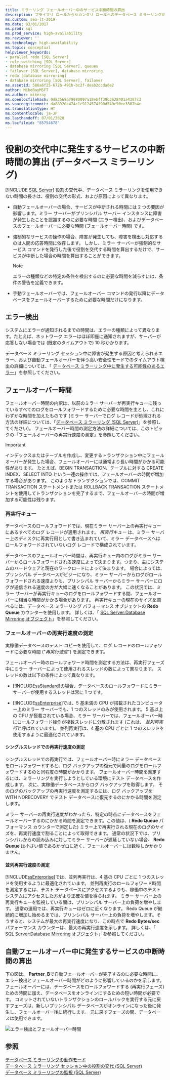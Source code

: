```yaml
---
title: ミラーリング フェールオーバー中のサービス中断時間の算出
description: プライマリ ロールからセカンダリ ロールへのデータベース ミラーリングがフェールオーバーするときの、サービスの中断時間を算出します。
ms.custom: seo-lt-2019
ms.date: 03/01/2017
ms.prod: sql
ms.prod_service: high-availability
ms.reviewer: ''
ms.technology: high-availability
ms.topic: conceptual
helpviewer_keywords:
- parallel redo [SQL Server]
- role switching [SQL Server]
- database mirroring [SQL Server], queues
- failover [SQL Server], database mirroring
- redo [database mirroring]
- database mirroring [SQL Server], failover
ms.assetid: 586a6f25-672b-491b-bc2f-deab2ccda6e2
author: MikeRayMSFT
ms.author: mikeray
ms.openlocfilehash: 9d83569a79980097a18ebff39b3628401a4387c3
ms.sourcegitcommit: da88320c474c1c9124574f90d549c50ee3387b4c
ms.translationtype: HT
ms.contentlocale: ja-JP
ms.lasthandoff: 07/01/2020
ms.locfileid: "85754678"
---
```

# <a name="estimate-the-interruption-of-service-during-role-switching-database-mirroring"></a>役割の交代中に発生するサービスの中断時間の算出 (データベース ミラーリング)
 [!INCLUDE [SQL Server](../../includes/applies-to-version/sqlserver.md)]
  役割の交代中、データベース ミラーリングを使用できない時間の長さは、役割の交代の形式、および原因によって異なります。  
  
-   自動フェールオーバーの場合、サービスが中断される時間には 2 つの要因が影響します。ミラー サーバーがプリンシパル サーバー インスタンスに障害が発生したことを認識するのに必要な時間 (エラー検出)、およびデータベースのフェールオーバーに必要な時間 (フェールオーバー時間) です。  
  
-   強制的なサービスの操作の場合、障害が発生しても、障害を検出し対応するのは人間の応答時間に依存します。 しかし、ミラー サーバーが強制的なサービス コマンドを発行した後で役割を交代する時間を算出するだけで、サービスが中断した場合の時間を算出することができます。  
  
    > [!NOTE]  
    >  エラーの種類などの特定の条件を検出するのに必要な時間を減らすには、条件の警告を定義できます。  
  
-   手動フェールオーバーでは、フェールオーバー コマンドの発行以降にデータベースをフェールオーバーするために必要な時間だけになります。  
  
## <a name="error-detection"></a>エラー検出  
 システムにエラーが通知されるまでの時間は、エラーの種類によって異なります。たとえば、ネットワーク エラーはほぼ即座に通知されますが、サーバーが応答しない場合では (既定のタイムアウトで) 10 秒かかります。  
  
 データベース ミラーリング セッション中に障害が発生する原因と考えられるエラー、および自動フェールオーバーを伴う高い安全性モードでのタイムアウト検出の詳細については、「 [データベース ミラーリング中に発生する可能性のあるエラー](../../database-engine/database-mirroring/possible-failures-during-database-mirroring.md)」を参照してください。  
  
## <a name="failover-time"></a>フェールオーバー時間  
 フェールオーバー時間の内訳は、以前のミラー サーバーが再実行キューに残っているすべてのログをロールフォワードするために必要な時間を主とし、これにわずかな時間を加えたものです (ミラー サーバーでログ レコードが処理される方法の詳細については、「[データベース ミラーリング &#40;SQL Server&#41;](../../database-engine/database-mirroring/database-mirroring-sql-server.md)」を参照してください)。 フェールオーバー時間の測定方法の詳細については、このトピックの「フェールオーバーの再実行速度の測定」を参照してください。  
  
> [!IMPORTANT]  
>  インデックスまたはテーブルを作成し、変更するトランザクション中にフェールオーバーが発生した場合、フェールオーバーには通常より長い時間がかかる可能性があります。  たとえば、BEGIN TRANSACTION、テーブルに対する CREATE INDEX、SELECT INTO という一連の操作では、フェールオーバーの時間が増加する場合があります。 このようなトランザクションでは、COMMIT TRANSACTION ステートメントまたは ROLLBACK TRANSACTION ステートメントを使用してトランザクションを完了するまで、フェールオーバーの時間が増加する可能性は残ります。  
  
### <a name="the-redo-queue"></a>再実行キュー  
 データベースのロールフォワードでは、現在ミラー サーバー上の再実行キューにあるすべてのログ レコードが適用されます。 *再実行キュー* は、ミラー サーバー上のディスクに再実行用として書き込まれていて、ミラー データベースへはロールフォワードされていないログ レコードで構成されています。  
  
 データベースのフェールオーバー時間は、再実行キュー内のログがミラー サーバーからロールフォワードされる速度によって決まります。つまり、主にシステムのハードウェアと現在のワークロードによって決まります。 場合によっては、プリンシパル データベースがビジーになり、ミラー サーバーからログがロールフォワードされる速度よりも、プリンシパル サーバーからミラー サーバーにログが送信される速度の方が大幅に速くなることがあります。 この状況では、ミラー サーバーが再実行キューのログをロールフォワードする間、フェールオーバーに相当な時間がかかる場合があります。 再実行キューの現在のサイズを調べるには、データベース ミラーリング パフォーマンス オブジェクトの **Redo Queue** カウンターを使用します。 詳しくは、「 [SQL Server:Database Mirroring オブジェクト](../../relational-databases/performance-monitor/sql-server-database-mirroring-object.md)」を参照してください。  
  
### <a name="estimating-the-failover-redo-rate"></a>フェールオーバーの再実行速度の測定  
 実稼働データベースのテスト コピーを使用して、ログ レコードのロールフォワードに必要な時間 ("*再実行速度*") を測定できます。  
  
 フェールオーバー時のロールフォワード時間を測定する方法は、再実行フェーズ中にミラー サーバーによって使用されるスレッドの数によって異なります。 スレッドの数は以下の条件によって異なります。  
  
-   [!INCLUDE[ssStandard](../../includes/ssstandard-md.md)]の場合、データベースのロールフォワードにミラー サーバーが使用するスレッドは常に 1 つです。  
  
-   [!INCLUDE[ssEnterprise](../../includes/ssenterprise-md.md)]では、5 基未満の CPU が搭載されたコンピューター上のミラー サーバーでも、1 つのスレッドのみが使用されます。 5 基以上の CPU が搭載されている場合、ミラー サーバーでは、フェールオーバー時にロールフォワード操作が複数スレッドに分散されます (これは、 *並列再実行*と呼ばれています)。 並列再実行は、4 基の CPU ごとに 1 つのスレッドを使用するように最適化されています。  
  
#### <a name="estimating-the-single-threaded-redo-rate"></a>シングルスレッドでの再実行速度の測定  
 シングルスレッドでの再実行では、フェールオーバー時にミラー データベースをロールフォワードすると、ログ バックアップの復元で同量のログをロールフォワードするのと同程度の時間がかかります。 フェールオーバー時間を測定するには、ミラーリングを実行しようとしている環境にテスト データベースを作成します。 次に、実稼働データベースからログ バックアップを取得します。 そのログのバックアップの再実行速度を測定するには、ログ バックアップを WITH NORECOVERY でテスト データベースに復元するのにかかる時間を測定します。  
  
 ミラー サーバーの再実行速度がわかったら、特定の時点にデータベースをフェールオーバーするのにかかる時間を測定できます。この値は、( **Redo Queue** パフォーマンス カウンターで測定した) ミラー上で再実行される現在のログのサイズを、再実行速度で割ることによって取得できます。 通常の状況下では、プリンシパルからの読み込みに対してミラー サーバーが遅延していない場合、 **Redo Queue** は小さい値であるかゼロに近く、フェールオーバーには数秒しかかかりません。  
  
#### <a name="estimating-the-parallel-redo-rate"></a>並列再実行速度の測定  
 [!INCLUDE[ssEnterprise](../../includes/ssenterprise-md.md)]では、並列再実行は、4 基の CPU ごとに 1 つのスレッドを使用するように最適化されています。 並列再実行のロールフォワード時間を測定するには、テスト データベースにアクセスするよりも、稼働中のテスト システムにアクセスした方がより正確な値を得られます。 ミラー サーバー上の再実行キューを監視している間は、プリンシパル サーバー上の負荷を増やします。 通常の運用では、再実行キューはゼロに近くなります。 Redo Queue が継続的に増加し始めるまでは、プリンシパル サーバー上の負荷を増やします。そうすると、システムが最大の再実行速度になり、この時点で **Redo Bytes/sec** パフォーマンス カウンターは、最大の再実行速度を示します。 詳しくは、「 [SQL Server:Database Mirroring オブジェクト](../../relational-databases/performance-monitor/sql-server-database-mirroring-object.md)」を参照してください。  
  
## <a name="estimating-interruption-of-service-during-automatic-failover"></a>自動フェールオーバー中に発生するサービスの中断時間の算出  
 下の図は、 **Partner_B**で自動フェールオーバーが完了するのに必要な時間に、エラー検出とフェールオーバー時間がどのように影響しているのかを示します。 フェールオーバーには、データベースをロールフォワードする (再実行フェーズ) ための時間に加え、データベースをオンラインにするための短い時間が必要です。 コミットされていないトランザクションのロールバックを実行する元に戻すフェーズは、新しいプリンシパル データベースがオンラインになった後に発生し、フェールオーバー後に続行します。 元に戻すフェーズの間、データベースは使用できます。  
  
 ![エラー検出とフェールオーバー時間](../../database-engine/database-mirroring/media/dbm-failovauto-time.gif "エラー検出とフェールオーバー時間")  
  
## <a name="see-also"></a>参照  
 [データベース ミラーリングの動作モード](../../database-engine/database-mirroring/database-mirroring-operating-modes.md)   
 [データベース ミラーリング セッション中の役割の交代 &#40;SQL Server&#41;](../../database-engine/database-mirroring/role-switching-during-a-database-mirroring-session-sql-server.md)   
 [データベース ミラーリングの監視 &#40;SQL Server&#41;](../../database-engine/database-mirroring/monitoring-database-mirroring-sql-server.md)  
  
  
